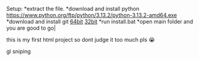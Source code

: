 Setup:
*extract the file.
*download and install python https://www.python.org/ftp/python/3.13.2/python-3.13.2-amd64.exe
*download and install git [64bit](https://github.com/git-for-windows/git/releases/download/v2.49.0.windows.1/Git-2.49.0-64-bit.exe) [32bit](https://github.com/git-for-windows/git/releases/download/v2.48.1.windows.1/Git-2.48.1-32-bit.exe)
*run install.bat
*open main folder and you are good to go|


this is my first html project so dont judge it too much pls 😭

gl sniping
